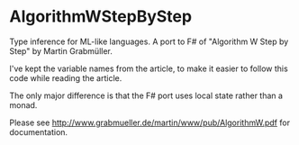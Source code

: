 AlgorithmWStepByStep
====================

Type inference for ML-like languages. A port to F# of "Algorithm W Step by Step" by Martin Grabmüller.

I've kept the variable names from the article, to make it easier to follow this code while reading the article.

The only major difference is that the F# port uses local state rather than a monad.

Please see http://www.grabmueller.de/martin/www/pub/AlgorithmW.pdf for documentation.

